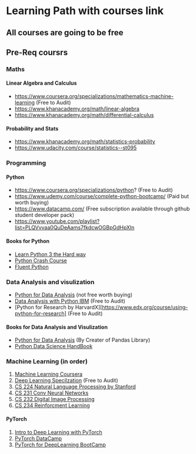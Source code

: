 # Learning Path with courses link
## All courses are going to be free
## Pre-Req coursrs
### Maths
#### Linear Algebra and Calculus
* https://www.coursera.org/specializations/mathematics-machine-learning (Free to Audit)
* https://www.khanacademy.org/math/linear-algebra
* https://www.khanacademy.org/math/differential-calculus

#### Probability and Stats
* https://www.khanacademy.org/math/statistics-probability
* https://www.udacity.com/course/statistics--st095

### Programming
#### Python
* https://www.coursera.org/specializations/python? (Free to Audit)
* https://www.udemy.com/course/complete-python-bootcamp/ (Paid but worth buying)
* https://www.datacamp.com/ (Free subscription available through github student developer pack)
* https://www.youtube.com/playlist?list=PLQVvvaa0QuDeAams7fkdcwOGBpGdHpXln
#### Books for Python
* [Learn Python 3 the Hard way](https://www.amazon.com/Learn-Python-Hard-Way-Introduction/dp/0134692888)
* [Python Crash Course](https://nostarch.com/pythoncrashcourse2e)
* [Fluent Python](https://www.amazon.com/Fluent-Python-Concise-Effective-Programming/dp/1491946008)

### Data Analysis and visulization 
* [Python for Data Analysis](https://www.udemy.com/course/learning-python-for-data-analysis-and-visualization/) (not free worth buying)
* [Data Analysis with Python IBM](https://www.coursera.org/learn/data-analysis-with-python) (Free to Audit)
* [Python for Research by HarvardX][https://www.edx.org/course/using-python-for-research] (Free to Audit)
#### Books for Data Analysis and Visulization
* [Python for Data Analysis](http://shop.oreilly.com/product/0636920023784.do) (By Creater of Pandas Library)
* [Python Data Science HandBook](https://www.amazon.com/Python-Data-Science-Handbook-Essential/dp/1491912057)

### Machine Learning (in order)
1. [Machine Learning Coursera](https://www.coursera.org/learn/machine-learning)
2. [Deep Learning Specilzation](https://www.coursera.org/specializations/deep-learning?) (Free to Audit)
3. [CS 224 Natural Language Processing by Stanford](http://web.stanford.edu/class/cs224n/)
4. [CS 231 Conv Neural Networks](http://cs231n.stanford.edu/)
5. [CS 232 Digital Image Processing](https://web.stanford.edu/class/ee368/)
6. [CS 234 Reinforcment Learning](http://web.stanford.edu/class/cs234/index.html)
#### PyTorch
1. [Intro to Deep Learning with PyTorch](https://www.udacity.com/course/deep-learning-pytorch--ud188)
2. [PyTorch DataCamp](https://www.datacamp.com/courses/deep-learning-with-pytorch?tap_a=5644-dce66f&tap_s=463826-784532)
3. [PyTorch for DeepLearning BootCamp](https://www.udemy.com/course/pytorch-for-deep-learning-with-python-bootcamp/)
